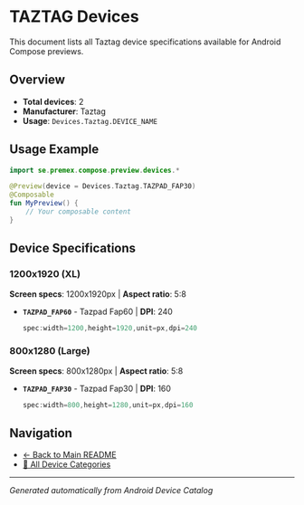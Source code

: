 # TAZTAG Devices

This document lists all Taztag device specifications available for Android Compose previews.

## Overview

- **Total devices**: 2
- **Manufacturer**: Taztag
- **Usage**: `Devices.Taztag.DEVICE_NAME`

## Usage Example

```kotlin
import se.premex.compose.preview.devices.*

@Preview(device = Devices.Taztag.TAZPAD_FAP30)
@Composable
fun MyPreview() {
    // Your composable content
}
```

## Device Specifications

### 1200x1920 (XL)

**Screen specs**: 1200x1920px | **Aspect ratio**: 5:8

- **`TAZPAD_FAP60`** - Tazpad Fap60 | **DPI**: 240
  ```kotlin
  spec:width=1200,height=1920,unit=px,dpi=240
  ```

### 800x1280 (Large)

**Screen specs**: 800x1280px | **Aspect ratio**: 5:8

- **`TAZPAD_FAP30`** - Tazpad Fap30 | **DPI**: 160
  ```kotlin
  spec:width=800,height=1280,unit=px,dpi=160
  ```

## Navigation

- [← Back to Main README](../../README.md)
- [📱 All Device Categories](../README.md)

---
*Generated automatically from Android Device Catalog*
